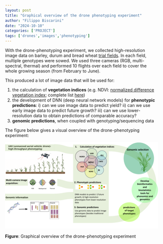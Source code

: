 ```yaml
---
layout: post
title: "Graphical overview of the drone phenotyping experiment"
author: "Filippo Biscarini"
date: "2024-10-10"
categories: ['PROJECT']
tags: ['drones','images','phenotyping']
---
```


With the drone-phenotyping experiment, we collected high-resolution image data on barley, durum and bread wheat [trial fields](/project/2024/01/25/fields.html).
In each field, multiple genotypes were sowed.
We used three cameras (RGB, multi-spectral, thermal) and performed 10 flights over each field to cover the whole growing season (from February to June).

This produced a lot of image data that will be used for:

1. the calculation of **vegetation indices** (e.g. NDVI: [normalized difference vegetation index](https://en.wikipedia.org/wiki/Normalized_difference_vegetation_index); complete list [here](https://www.indexdatabase.de/db/i.php))
2. the development of DNN (deep neural network models) for **phenotypic predictions**: 
	i) can we use image data to predict yield? 
	ii) can we use early image data to predict future growth?
	iii) can we use lower-resolution data to obtain predictions of comparable accuracy?
3. **genomic predictions**, when coupled with genotyping/sequencing data 

The figure below gives a visual overview of the drone-phenotyping experiment:

<a href="/assets/img/posts/drone_pheno_experiment.png"><img src="/assets/img/posts/drone_pheno_experiment.png" alt="Sketch of our drone phenotyping experiment"></a>
<div class="caption"><b>Figure</b>: Graphical overview of the drone-phenotyping experiment</div>

